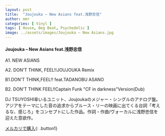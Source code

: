 ```yaml
---
layout: post
title:  "Joujouka – New Asians feat.浅野忠信"
author: mmr
categories: [ Vinyl ]
tags: [ House, Beg Beat, Psychedelic ]
image: ../assets/images/Joujouka – New Asians.jpg
---
```


#### Joujouka – New Asians feat.浅野忠信


A1. NEW ASIANS

A2. DON'T THINK, FEEL!!JOUJOUKA Remix


B1.DON'T THINK,FEEL!! feat.TADANOBU ASANO


B2. DON'T THINK FEEL!!Captain Funk "CF in darkness"Version(Dub)


DJ TSUYOSHI率いるユニット、Joujoukaのメジャー・シングルのアナログ盤。アジアをテーマにした音の追求からブルース・リーの映画に出てくる台詞「考えるな、感じろ」をコンセプトにした作品。作詞・作曲/ヴォーカルに浅野忠信を迎えた意欲作。


[メルカリで購入](https://jp.mercari.com/item/m17303472246){: .button1}

